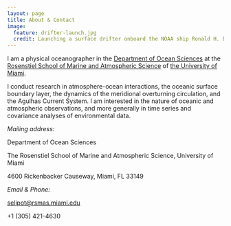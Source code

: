 ```yaml
---
layout: page
title: About & Contact
image:
  feature: drifter-launch.jpg
  credit: Launching a surface drifter onboard the NOAA ship Ronald H. Brown
---
```


I am a physical oceanographer in the [Department of Ocean Sciences](http://www.rsmas.miami.edu/research/departments/ocean-sciences/) at the [Rosenstiel School of Marine and Atmospheric Science](http://rsmas.miami.edu) of [the University of Miami](http://www.miami.edu).

I conduct research in atmosphere-ocean interactions, the oceanic surface boundary layer, the dynamics of the meridional overturning circulation, and the Agulhas Current System. I am interested in the nature of oceanic and atmospheric observations, and more generally in time series and covariance analyses of environmental data.

*Mailing address:*

Department of Ocean Sciences

The Rosenstiel School of Marine and Atmospheric Science, University of Miami

4600 Rickenbacker Causeway, Miami, FL 33149

*Email & Phone:*

[selipot@rsmas.miami.edu](mailto:selipot@rsmas.miami.edu)

+1 (305) 421-4630
